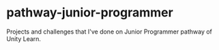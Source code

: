 # pathway-junior-programmer

Projects and challenges that I've done on Junior Programmer pathway of Unity Learn.
